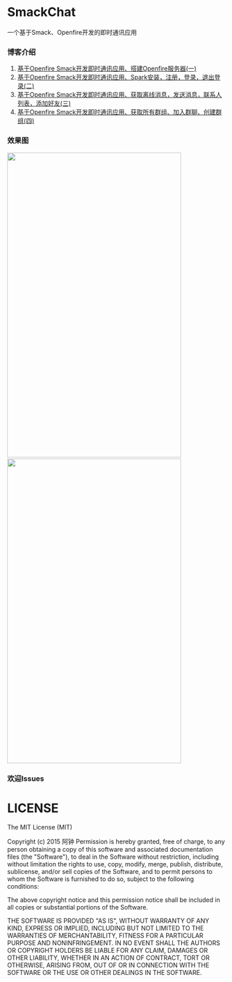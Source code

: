 # SmackChat
一个基于Smack、Openfire开发的即时通讯应用
### 博客介绍
 1. [基于Openfire Smack开发即时通讯应用、搭建Openfire服务器(一)](http://blog.csdn.net/a_zhon/article/details/60871706)
 2. [ 基于Openfire Smack开发即时通讯应用、Spark安装，注册，登录，退出登录(二)](http://blog.csdn.net/a_zhon/article/details/61193630)
 3. [基于Openfire Smack开发即时通讯应用、获取离线消息，发送消息，联系人列表，添加好友(三)](http://blog.csdn.net/a_zhon/article/details/62037514)
 4. [基于Openfire Smack开发即时通讯应用、获取所有群组、加入群聊、创建群组(四)](http://blog.csdn.net/a_zhon/article/details/64919875)

### 效果图

<img src="http://img.blog.csdn.net/20170323093645146?watermark/2/text/aHR0cDovL2Jsb2cuY3Nkbi5uZXQvYV96aG9u/font/5a6L5L2T/fontsize/400/fill/I0JBQkFCMA==/dissolve/70/gravity/SouthEast" width ="400" height="700"/><font>&nbsp;</font>
<img src="http://img.blog.csdn.net/20170323093821086?watermark/2/text/aHR0cDovL2Jsb2cuY3Nkbi5uZXQvYV96aG9u/font/5a6L5L2T/fontsize/400/fill/I0JBQkFCMA==/dissolve/70/gravity/SouthEast" width ="400" height="700"/>
### 欢迎Issues
# LICENSE
The MIT License (MIT)

Copyright (c) 2015 阿钟
Permission is hereby granted, free of charge, to any person obtaining a copy of this software and associated documentation files (the "Software"), to deal in the Software without restriction, including without limitation the rights to use, copy, modify, merge, publish, distribute, sublicense, and/or sell copies of the Software, and to permit persons to whom the Software is furnished to do so, subject to the following conditions:

The above copyright notice and this permission notice shall be included in all copies or substantial portions of the Software.

THE SOFTWARE IS PROVIDED "AS IS", WITHOUT WARRANTY OF ANY KIND, EXPRESS OR IMPLIED, INCLUDING BUT NOT LIMITED TO THE WARRANTIES OF MERCHANTABILITY, FITNESS FOR A PARTICULAR PURPOSE AND NONINFRINGEMENT. IN NO EVENT SHALL THE AUTHORS OR COPYRIGHT HOLDERS BE LIABLE FOR ANY CLAIM, DAMAGES OR OTHER LIABILITY, WHETHER IN AN ACTION OF CONTRACT, TORT OR OTHERWISE, ARISING FROM, OUT OF OR IN CONNECTION WITH THE SOFTWARE OR THE USE OR OTHER DEALINGS IN THE SOFTWARE.
